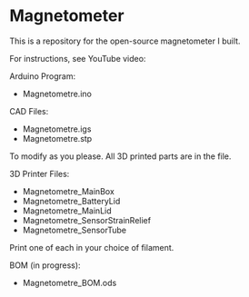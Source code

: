 # Magnetometer

This is a repository for the open-source magnetometer I built.

For instructions, see YouTube video: 

Arduino Program:
- Magnetometre.ino

CAD Files:
- Magnetometre.igs
- Magnetometre.stp 

To modify as you please. All 3D printed parts are in the file.

3D Printer Files:
- Magnetometre_MainBox
- Magnetometre_BatteryLid
- Magnetometre_MainLid
- Magnetometre_SensorStrainRelief
- Magnetometre_SensorTube

Print one of each in your choice of filament.

BOM (in progress):
- Magnetometre_BOM.ods
